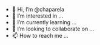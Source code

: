 - 👋 Hi, I’m @chaparela
- 👀 I’m interested in ...
- 🌱 I’m currently learning ...
- 💞️ I’m looking to collaborate on ...
- 📫 How to reach me ...

<!---
chaparela/chaparela is a ✨ special ✨ repository because its `README.md` (this file) appears on your GitHub profile.
You can click the Preview link to take a look at your changes.
--->
